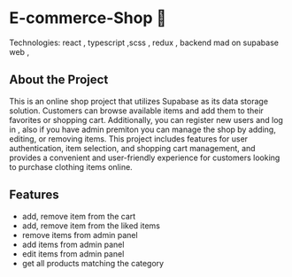 # E-commerce-Shop 🛒


Technologies: react , typescript ,scss , redux , backend mad on supabase web ,


## About the Project

This is an online shop project that utilizes Supabase as its data storage solution.
Customers can browse available items and add them to their favorites or shopping cart.
Additionally, you can register new users and log in , also if you have admin premiton  you can  manage the shop by adding, editing, or removing items.
This project includes features for user authentication, item selection, and shopping cart management, and provides a convenient and user-friendly experience for customers looking to purchase clothing items online.


## Features

- add, remove item from the cart
- add, remove item from the liked items
- remove items from admin panel
- add items from admin panel
- edit items from admin panel
- get all products matching the category

